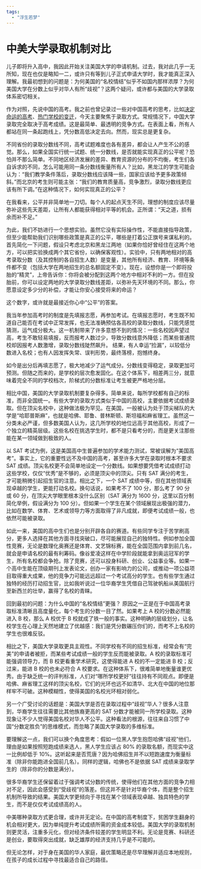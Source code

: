 ```yaml
---
tags: 
  - "浮生若梦"
---
```


# 中美大学录取机制对比

儿子即将升入高中，我因此开始关注美国大学的申请机制。过去，我对此几乎一无所知，现在也仅是略知一二，或许只有等到儿子正式申请大学时，我才能真正深入理解。我最初想到的问题是：为何美国的“名校情结”似乎不如国内那样浓厚？为何美国大学在分数上似乎对华人有所“歧视”？这两个疑问，或许都与美国的大学录取体系密切相关。

作为对照，先说中国的高考。我之前也曾记录过一些对中国高考的思考，比如[决定命运的高考](2024-06-29-决定命运的高考/index.md)、[热门学校的变迁](2024-07-28-热门学校的变迁/index.md)，今天主要聚焦于录取方式。常规情况下，中国大学录取完全取决于高考成绩。这是最简单、最透明的竞争方式。在表面上看，所有人都站在同一条起跑线上，凭分数高低决定去向。然而，现实总是更复杂。

不同省份的录取分数线不同，高考试题难度也各有差异，都会让人产生不公的感觉。那么，如果全国实行统一试题、统一分数线，是否就能实现真正的公平呢？恐怕并不那么简单。不同地区经济发展的差异、教育资源的分布的不均衡，考生们各自诉求的不同，怎么可能用同一条分数线衡量所有人？比如，黑龙江的学生可能会认为：“我们教学条件落后，录取分数线应该降一些，国家应该给予更多政策倾斜。”而北京的考生则可能主张：“我们的教育质量高，竞争激烈，录取分数线更应该有所下调。”在这种情况下，如何实现真正的公平？

在我看来，公平并非简单地一刀切。每个人的起点天生不同，理想的制度应该尽量弥补这些先天差距，让所有人都能获得相对平等的机会。正所谓：“天之道，损有余而补不足。”

为此，我们不妨进行一个思想实验。虽然它没有实际操作性，不能直接指导政策，但至少能帮助我们识别哪些政策是真正的公平，哪些是打着公正旗号来谋私利的。首先简化一下问题，假设只考虑北京和黑龙江两地（如果你恰好曾经住在这两个地方，可以把实验换成两个其它省份，以确保客观性）。实验中，只有两地相对的高考录取分数（及其控制的各自招生人数）是变量，其他所有经济、教育、环境等条件都不变（包括大学在两地招生的总名额固定不变）。现在，设想你是一个即将投胎的“精灵”，上帝告诉你：你将会被分配到这两个地方中相对不利的一方。但在投胎前，你可以设定两地的大学录取分数线差距，以弥补先天环境的不同。那么，你愿意设定多少分的补偿，才能让你安心接受将来的命运？

这个数字，或许就是最接近你心中“公平”的答案。

我当年参加高考时的制度是先填报志愿，再参加考试。在填报志愿时，考生既不知道自己能否在考试中正常发挥，也无法准确预估各高校的录取分数线，只能凭感觉猜测，运气成分极大。这一机制带来了许多意想不到的情况：一些名校因声望过高，考生不敢轻易填报，反而报考人数过少，导致分数线意外降低；而某些普通院校却因报考人数激增，录取分数线陡然飙升。 结果，有人幸运“捡漏”，以较低分数进入名校；也有人因发挥失常、误判形势，最终落榜，抱憾终身。

如今是出分后再填志愿了，极大地减少了运气成分。分数线变得稳定，录取更加可预测。但随之而来的，是学校的层次愈发固化。在这个体系下，相差两三分，就意味着完全不同的学校档次，阶梯式的分数标准让考生被更严格地分层。

相比中国，美国的大学录取机制要复杂得多。简单来说，每所学校都有自己的标准，而非全国统一。有些大学的录取方式类似于中国的高校，主要依据考试成绩录取。但在顶尖名校中，这种做法极为罕见。在美国，一般被认为处于顶尖梯队的大学是“哈耶普斯麻”，也就是哈佛、耶鲁、普林斯顿、斯坦福和麻省理工。虽然这一分类未必严谨，但多数美国人认为，这几所学校的地位远高于其他高校，形成了一个独立的精英层级。这些名校在挑选学生时，都不是只看考分的，而是更关注那些能在某一领域做到极致的人。

以 SAT 考试为例，这是美国高中生普遍参加的学术能力测试，常被误解为“美国高考”。事实上，它的重要性远不及中国的高考，甚至许多大学在录取时根本不要求 SAT 成绩。顶尖名校更不会简单地设定一个分数线。如果想要凭借考试成绩打动这些学校，仅仅“优秀”是不够的，必须是顶尖中的顶尖。只有 SAT 满分的考生，才可能稍微引起招生官的注意。相比之下，一个 SAT 成绩中等，但在其他领域表现卓越的学生，更能打动名校。换句话说，如果考不了 100 分，那么考了 90 分或 60 分，在顶尖大学眼里根本没什么区别（SAT 满分为 1600 分，这里以百分制简化举例，假设满分为 100 分）。但如果一个学生在某个领域展现出极强的潜力，比如在数学、体育、艺术或领导力等方面取得了非凡成就，即便考试成绩一般，也依然可能被录取。

如此一来，美国的高中生们也是分别开辟各自的赛道。有些同学专注于苦学刷高分，更多人选择在其他方面寻找突破口，尽可能展现自己的独特性。例如参加全国性竞赛，无论是数理化奥赛还是体育、文艺锦标赛，能在全国范围内拿到前几名，就会是申请名校的最有利筹码。像谷爱凌这样在中学阶段就能拿到奥运冠军的学生，所有名校都会争抢。除了竞赛，还可以投身科研、创业、公益事业等。如果一个高中生能在顶级期刊上发表论文，创办一家有影响力的公司，或推动一项公益项目取得重大成果，他的竞争力可能远远超过一个考试高分的学生。也有些学生通过独特的经历打动招生官，比如我听说过一位华裔学生凭借自己驾驶帆船从美国航行至新西兰的壮举，赢得了名校的青睐。

回到最初的问题：为什么中国的“名校情结”更强？ 原因之一正是在于中国高考录取标准清晰且高度量化，每个考生的分数一目了然。如果考上 A 校的分数必然能进入 B 校，那么 A 校优于 B 校就成了铁一般的事实。这种明确的层级划分，让名校学生在心理上天然地建立了优越感：我们是凭分数碾压你们的，而考不上名校的学生也很难反驳。

相比之下，美国大学录取更具主观性。不同学校有不同的招生标准，经常会有“完美”的申请者被拒，而某些考试成绩一般的学生反而能被录取。A 校的录取标准可能强调领导力，而 B 校更看重学术研究，这使得能进 A 校的不一定能进 B 校；反过来，能进 B 校的也未必符合 A 校要求。在这种体系下，很难简单地衡量谁更优秀。由于缺乏统一的评判标准，人们对“哪所学校更好”往往持有不同观点。即便是哈佛、麻省理工这样的顶尖名校，它们的光环也远不如清华、北大在中国的地位那样牢不可破。这种模糊性，使得美国的名校光环相对弱化。

另一个广受讨论的话题是：美国大学是否在录取过程中“歧视”华人？很多人注意到，华裔学生往往需要比其他族裔更高的 SAT 分数才能被同一所学校录取。这种现象让不少人觉得美国名校对华人不公平。这种看法的根源，往往来自习惯了中国“分数定胜负”的思维模式，而忽略了美国大学录取的多维标准。

要理解这一点，我们可以换个角度思考：假如一位黑人学生抱怨哈佛“歧视”他们，理由是如果按照短跑成绩来选人，黑人学生应该占 80% 的录取名额，而现实中这一比例却低于 10%。这听起来是否荒唐？因为哈佛招生并不以短跑速度为衡量标准（除非你能跑进全国前几名）。同样的逻辑，哈佛也不是依据 SAT 成绩来录取学生的（除非你的分数是满分）。

很多华裔学生还保留着过于强调考试分数的传统，使得他们在其他方面的竞争力相对不足，因此会感受到“受歧视”的落差。但这并不是针对华裔个体，而是整个招生机制所导致的结果。美国大学更倾向于寻找在某个领域表现卓越、独具特色的学生，而不是仅仅考试成绩高的人。

中美哪种录取方式更合理，或许并无定论。在中国的高考制度下，贫困学生翻身的机会相对更大，因为单纯提升考试成绩所需的资金成本较低。美国大学的录取机制则更灵活，注重多元化，但对经济条件较差的学生明显不利。无论是竞赛、科研还是创业，要取得突出成就，缺乏雄厚的经济支持几乎是不可能的。

但无论怎样，对于身在美国的华人家庭，最优策略还是尽早理解并适应本地规则，在孩子的成长过程中寻找最适合自己的路径。
